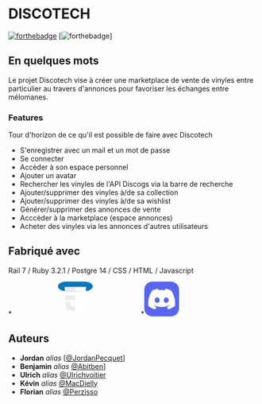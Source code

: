 # DISCOTECH

[![forthebadge](http://forthebadge.com/images/badges/built-with-love.svg)](http://forthebadge.com) [![forthebadge](https://forthebadge.com/images/badges/made-with-ruby.svg)]


## En quelques mots

Le projet Discotech vise à créer une marketplace de vente de vinyles entre particulier au travers d'annonces pour favoriser les échanges entre mélomanes.


### Features

Tour d'horizon de ce qu'il est possible de faire avec Discotech

- S'enregistrer avec un mail et un mot de passe
- Se connecter
- Accèder à son espace personnel
- Ajouter un avatar
- Rechercher les vinyles de l'API Discogs via la barre de recherche
- Ajouter/supprimer des vinyles à/de sa collection
- Ajouter/supprimer des vinyles à/de sa wishlist
- Générer/supprimer des annonces de vente
- Acccèder à la marketplace (espace annonces)
- Acheter des vinyles via les annonces d'autres utilisateurs


## Fabriqué avec
Rail 7 / Ruby 3.2.1 / Postgre 14 / CSS / HTML / Javascript

*<svg width="256" height="70" viewBox="0 0 256 256" fill="none" xmlns="http://www.w3.org/2000/svg">
<rect width="256" height="70" rx="60" fill="#0277BD"/>
<path d="M53.7527 102.651L56.6155 134.593H128.096V102.651H53.7527Z" fill="#EBEBEB"/>
<path d="M128.095 38H127.985H48L50.9036 69.9423H128.095V38Z" fill="#EBEBEB"/>
<path d="M128.095 218.841V185.608L127.955 185.645L92.3813 176.04L90.1072 150.564H72.821H58.0425L62.5175 200.718L127.948 218.882L128.095 218.841Z" fill="#EBEBEB"/>
<path d="M167.318 134.593L163.61 176.019L127.985 185.635V218.866L193.468 200.718L193.948 195.321L201.454 111.229L202.233 102.651L208 38H127.985V69.9423H172.994L170.088 102.651H127.985V134.593H167.318Z" fill="white"/>
</svg>
*<svg xmlns="http://www.w3.org/2000/svg" width="70" height="70" fill="none" viewBox="0 0 256 256"><rect width="256" height="256" fill="#5865F2" rx="60"/><g clip-path="url(#clip0_158_82)"><path fill="#fff" d="M197.308 64.7966C184.561 58.9476 170.892 54.6383 156.599 52.1701C156.339 52.1225 156.079 52.2415 155.945 52.4796C154.187 55.6064 152.239 59.6856 150.876 62.8918C135.503 60.5904 120.21 60.5904 105.153 62.8918C103.789 59.6143 101.771 55.6064 100.005 52.4796C99.8707 52.2495 99.6107 52.1305 99.3504 52.1701C85.0659 54.6304 71.3963 58.9397 58.6411 64.7966C58.5307 64.8442 58.4361 64.9236 58.3732 65.0267C32.4449 103.763 25.3421 141.547 28.8265 178.863C28.8423 179.046 28.9447 179.22 29.0867 179.331C46.1934 191.894 62.7642 199.521 79.0273 204.576C79.2876 204.655 79.5634 204.56 79.729 204.346C83.5761 199.092 87.0054 193.553 89.9456 187.728C90.1192 187.386 89.9535 186.982 89.5989 186.847C84.1594 184.783 78.98 182.268 73.9977 179.411C73.6037 179.181 73.5721 178.617 73.9347 178.347C74.9831 177.561 76.0318 176.744 77.033 175.919C77.2141 175.768 77.4665 175.736 77.6794 175.831C110.411 190.775 145.846 190.775 178.191 175.831C178.404 175.728 178.657 175.76 178.846 175.911C179.847 176.736 180.895 177.561 181.952 178.347C182.314 178.617 182.291 179.181 181.897 179.411C176.914 182.323 171.735 184.783 166.288 186.839C165.933 186.974 165.775 187.386 165.949 187.728C168.952 193.545 172.381 199.084 176.157 204.338C176.315 204.56 176.599 204.655 176.859 204.576C193.201 199.521 209.772 191.894 226.879 179.331C227.028 179.22 227.123 179.053 227.139 178.871C231.309 135.73 220.154 98.2554 197.568 65.0346C197.513 64.9236 197.419 64.8442 197.308 64.7966ZM94.8335 156.142C84.9792 156.142 76.8594 147.095 76.8594 135.984C76.8594 124.873 84.8217 115.826 94.8335 115.826C104.924 115.826 112.965 124.953 112.807 135.984C112.807 147.095 104.845 156.142 94.8335 156.142ZM161.29 156.142C151.435 156.142 143.316 147.095 143.316 135.984C143.316 124.873 151.278 115.826 161.29 115.826C171.38 115.826 179.421 124.953 179.264 135.984C179.264 147.095 171.38 156.142 161.29 156.142Z"/></g><defs><clipPath id="clip0_158_82"><rect width="200" height="154.93" fill="#fff" transform="translate(28 51)"/></clipPath></defs></svg>




## Auteurs
* **Jordan** _alias_ [[@JordanPecquet](https://github.com/JordanPecquet)]
* **Benjamin** _alias_ [@Abitben](https://github.com/Abitben/)]
* **Ulrich** _alias_ [@Ulrichvoitier](https://github.com/Ulrichvoitier)
* **Kévin** _alias_ [@MacDielly](https://github.com/MacDielly)
* **Florian** _alias_ [@Perzisso](https://github.com/Perzisso)

